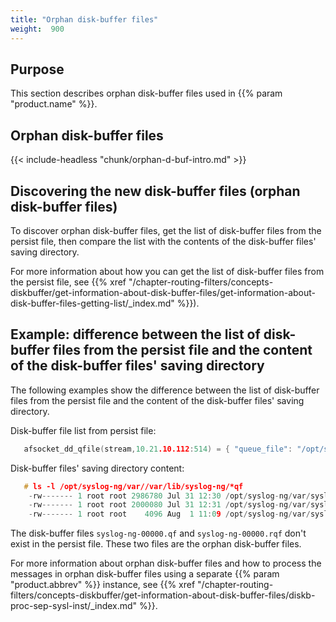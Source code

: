 ```yaml
---
title: "Orphan disk-buffer files"
weight:  900
---
```

<!-- DISCLAIMER: This file is based on the syslog-ng Open Source Edition documentation https://github.com/balabit/syslog-ng-ose-guides/commit/2f4a52ee61d1ea9ad27cb4f3168b95408fddfdf2 and is used under the terms of The syslog-ng Open Source Edition Documentation License. The file has been modified by Axoflow. -->

## Purpose

This section describes orphan disk-buffer files used in {{% param "product.name" %}}.


## Orphan disk-buffer files

{{< include-headless "chunk/orphan-d-buf-intro.md" >}}



## Discovering the new disk-buffer files (orphan disk-buffer files)

To discover orphan disk-buffer files, get the list of disk-buffer files from the persist file, then compare the list with the contents of the disk-buffer files' saving directory.

For more information about how you can get the list of disk-buffer files from the persist file, see {{% xref "/chapter-routing-filters/concepts-diskbuffer/get-information-about-disk-buffer-files/get-information-about-disk-buffer-files-getting-list/_index.md" %}}).



## Example: difference between the list of disk-buffer files from the persist file and the content of the disk-buffer files' saving directory

The following examples show the difference between the list of disk-buffer files from the persist file and the content of the disk-buffer files' saving directory.

Disk-buffer file list from persist file:

```c
   afsocket_dd_qfile(stream,10.21.10.112:514) = { "queue_file": "/opt/syslog-ng/var/syslog-ng-00001.rqf" }
```

Disk-buffer files' saving directory content:

```c
   # ls -l /opt/syslog-ng/var//var/lib/syslog-ng/*qf
    -rw------- 1 root root 2986780 Jul 31 12:30 /opt/syslog-ng/var/syslog-ng-00000.qf/var/lib/syslog-ng/syslog-ng-00000.qf
    -rw------- 1 root root 2000080 Jul 31 12:31 /opt/syslog-ng/var/syslog-ng-00000.rqf
    -rw------- 1 root root    4096 Aug  1 11:09 /opt/syslog-ng/var/syslog-ng-00001.rqf
```


The disk-buffer files `syslog-ng-00000.qf` and `syslog-ng-00000.rqf` don't exist in the persist file. These two files are the orphan disk-buffer files.

For more information about orphan disk-buffer files and how to process the messages in orphan disk-buffer files using a separate {{% param "product.abbrev" %}} instance, see {{% xref "/chapter-routing-filters/concepts-diskbuffer/get-information-about-disk-buffer-files/diskb-proc-sep-sysl-inst/_index.md" %}}.
